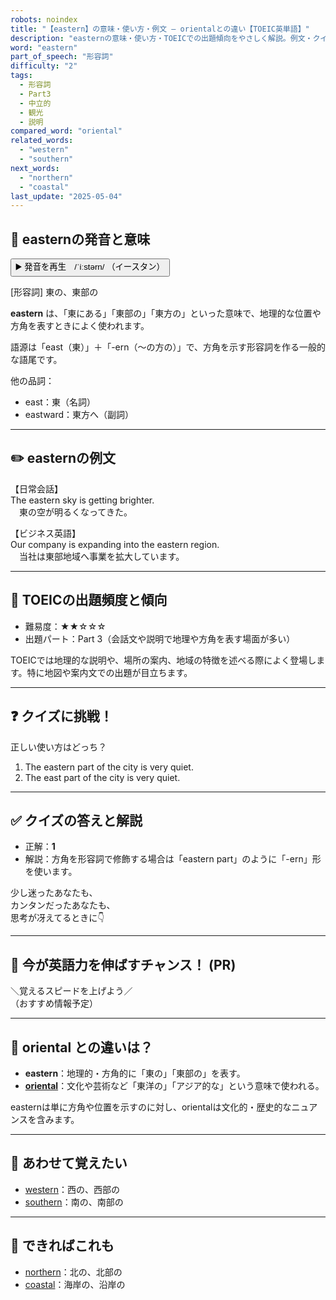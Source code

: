 ```yaml
---
robots: noindex
title: "【eastern】の意味・使い方・例文 ― orientalとの違い【TOEIC英単語】"
description: "easternの意味・使い方・TOEICでの出題傾向をやさしく解説。例文・クイズ付きでorientalとの違いもわかりやすく学べます。"
word: "eastern"
part_of_speech: "形容詞"
difficulty: "2"
tags:
  - 形容詞
  - Part3
  - 中立的
  - 観光
  - 説明
compared_word: "oriental"
related_words:
  - "western"
  - "southern"
next_words:
  - "northern"
  - "coastal"
last_update: "2025-05-04"
---
```


## 🔰 easternの発音と意味

<button class="play-audio" onclick="playTTS('eastern')">
  <span class="play-audio-main">
    ▶️ 発音を再生　/ˈiːstərn/
  </span>
  <span class="play-audio-sub">
    （イースタン）
  </span>
</button>

[形容詞] 東の、東部の

**eastern** は、「東にある」「東部の」「東方の」といった意味で、地理的な位置や方角を表すときによく使われます。

語源は「east（東）」＋「-ern（～の方の）」で、方角を示す形容詞を作る一般的な語尾です。

他の品詞：  
- east：東（名詞）
- eastward：東方へ（副詞）

---

## ✏️ easternの例文

【日常会話】  
The eastern sky is getting brighter.  
　東の空が明るくなってきた。

【ビジネス英語】  
Our company is expanding into the eastern region.  
　当社は東部地域へ事業を拡大しています。

---

## 🎯 TOEICの出題頻度と傾向

- 難易度：★★☆☆☆
- 出題パート：Part 3（会話文や説明で地理や方角を表す場面が多い）

TOEICでは地理的な説明や、場所の案内、地域の特徴を述べる際によく登場します。特に地図や案内文での出題が目立ちます。

---

## ❓ クイズに挑戦！

正しい使い方はどっち？

1. The eastern part of the city is very quiet.  
2. The east part of the city is very quiet.

---

## ✅ クイズの答えと解説

- 正解：**1**
- 解説：方角を形容詞で修飾する場合は「eastern part」のように「-ern」形を使います。

少し迷ったあなたも、  
カンタンだったあなたも、  
思考が冴えてるときに👇️

---

## 🚀 今が英語力を伸ばすチャンス！ (PR)

<div class="info-center">
＼覚えるスピードを上げよう／<br>  
（おすすめ情報予定）
</div>

---

## 🤔  oriental との違いは？

- **eastern**：地理的・方角的に「東の」「東部の」を表す。
- **[oriental](/word/oriental)**：文化や芸術など「東洋の」「アジア的な」という意味で使われる。

easternは単に方角や位置を示すのに対し、orientalは文化的・歴史的なニュアンスを含みます。

---

## 🧩 あわせて覚えたい

- [western](/word/western)：西の、西部の
- [southern](/word/southern)：南の、南部の

---

## 📖 できればこれも

- [northern](/word/northern)：北の、北部の
- [coastal](/word/coastal)：海岸の、沿岸の

<!-- cvid: aid15_bid17 -->

